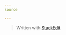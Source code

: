 ```yaml
---
source

---
```


> Written with [StackEdit](https://stackedit.io/).
<!--stackedit_data:
eyJoaXN0b3J5IjpbLTkyNDc2NzEyOV19
-->